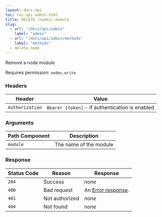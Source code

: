 ```yaml
---
layout: docs-api
toc: toc-api-admin.html
title: DELETE /nodes/:module
slug:
  - url: "/docs/api/admin"
    label: "admin"
  - url: "/docs/api/admin/methods"
    label: "methods"
  - delete node
---
```


Remove a node module

Requires permission: <code>nodes.write</code>

### Headers

Header          | Value
----------------|-------
`Authorization` | `Bearer [token]` - if authentication is enabled

### Arguments

Path Component | Description
---------------|------------
`module`       | The name of the module

### Response

Status Code | Reason         | Response
------------|----------------|------------
`204`       | Success        | _none_
`400`       | Bad request    | An [Error response](/docs/api/admin/errors).
`401`       | Not authorized | _none_
`404`       | Not found      | _none_
